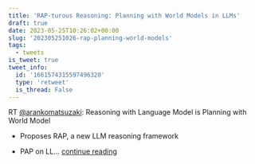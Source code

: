 ```yaml
---
title: 'RAP-turous Reasoning: Planning with World Models in LLMs'
draft: true
date: 2023-05-25T10:26:02+00:00
slug: '202305251026-rap-planning-world-models'
tags:
  - tweets
is_tweet: true
tweet_info:
  id: '1661574315597496320'
  type: 'retweet'
  is_thread: False
---
```




RT [@arankomatsuzaki](https://x.com/arankomatsuzaki): Reasoning with Language Model is Planning with World Model

- Proposes RAP, a new LLM reasoning framework

- PAP on LL… [continue reading](https://x.com/sytelus/status/1661574315597496320)
